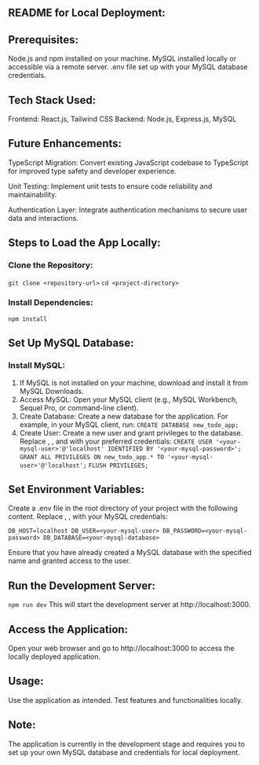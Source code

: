 ## README for Local Deployment:

## Prerequisites:
Node.js and npm installed on your machine.
MySQL installed locally or accessible via a remote server.
.env file set up with your MySQL database credentials.

## Tech Stack Used:
Frontend: React.js, Tailwind CSS
Backend: Node.js, Express.js, MySQL

## Future Enhancements:
TypeScript Migration: Convert existing JavaScript codebase to TypeScript for improved type safety and developer experience.

Unit Testing: Implement unit tests to ensure code reliability and maintainability.

Authentication Layer: Integrate authentication mechanisms to secure user data and interactions.

## Steps to Load the App Locally:
### Clone the Repository:
`git clone <repository-url>`
`cd <project-directory>`

### Install Dependencies:
`npm install`

## Set Up MySQL Database:
### Install MySQL:
1. If MySQL is not installed on your machine, download and install it from MySQL Downloads.
2. Access MySQL:
Open your MySQL client (e.g., MySQL Workbench, Sequel Pro, or command-line client).
3. Create Database:
Create a new database for the application. For example, in your MySQL client, run:
`CREATE DATABASE new_todo_app;`
4. Create User:
Create a new user and grant privileges to the database. Replace <your-mysql-user>, <your-mysql-password>, and <your-mysql-database> with your preferred credentials:
`CREATE USER '<your-mysql-user>'@'localhost' IDENTIFIED BY '<your-mysql-password>';`
`GRANT ALL PRIVILEGES ON new_todo_app.* TO '<your-mysql-user>'@'localhost';`
`FLUSH PRIVILEGES;`

## Set Environment Variables:
Create a .env file in the root directory of your project with the following content. Replace <your-mysql-user>, <your-mysql-password>, <your-mysql-database> with your MySQL credentials:

`DB_HOST=localhost
DB_USER=<your-mysql-user>
DB_PASSWORD=<your-mysql-password>
DB_DATABASE=<your-mysql-database>`

Ensure that you have already created a MySQL database with the specified name and granted access to the user.

## Run the Development Server:
`npm run dev`
This will start the development server at http://localhost:3000.

## Access the Application:
Open your web browser and go to http://localhost:3000 to access the locally deployed application.

## Usage:
Use the application as intended.
Test features and functionalities locally.

## Note:
The application is currently in the development stage and requires you to set up your own MySQL database and credentials for local deployment.
